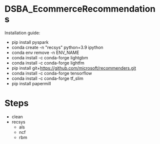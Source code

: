 # DSBA_EcommerceRecommendations

Installation guide:

- pip install pyspark
- conda create -n "recsys" python=3.9 ipython
- conda env remove -n ENV_NAME
- conda install -c conda-forge lightgbm
- conda install -c conda-forge lightfm
- pip install git+https://github.com/microsoft/recommenders.git
- conda install -c conda-forge tensorflow
- conda install -c conda-forge tf_slim
- pip install papermill


# Steps

- clean
- recsys
    - als
    - ncf
    - rbm